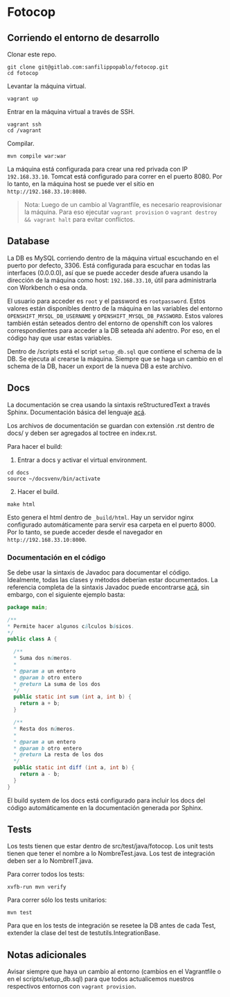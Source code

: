 Fotocop
=======

## Corriendo el entorno de desarrollo

Clonar este repo.

````
git clone git@gitlab.com:sanfilippopablo/fotocop.git
cd fotocop
````

Levantar la máquina virtual.

````
vagrant up
````

Entrar en la máquina virtual a través de SSH.

````
vagrant ssh
cd /vagrant
````

Compilar.

````
mvn compile war:war
````

La máquina está configurada para crear una red privada con IP `192.168.33.10`. Tomcat está configurado para correr en el puerto 8080. Por lo tanto, en la máquina host se puede ver el sitio en `http://192.168.33.10:8080`.

> Nota: Luego de un cambio al Vagrantfile, es necesario reaprovisionar la máquina. Para eso ejecutar `vagrant provision` o `vagrant destroy && vagrant halt` para evitar conflictos.

## Database

La DB es MySQL corriendo dentro de la máquina virtual escuchando en el puerto por defecto, 3306. Está configurada para escuchar en todas las interfaces (0.0.0.0), así que se puede acceder desde afuera usando la dirección de la máquina como host: `192.168.33.10`, útil para administrarla con Workbench o esa onda.

El usuario para acceder es `root` y el password es `rootpassword`. Estos valores están disponibles dentro de la máquina en las variables del entorno `OPENSHIFT_MYSQL_DB_USERNAME` y `OPENSHIFT_MYSQL_DB_PASSWORD`. Estos valores también están seteados dentro del entorno de openshift con los valores correspondientes para acceder a la DB seteada ahí adentro. Por eso, en el código hay que usar estas variables.

Dentro de /scripts está el script `setup_db.sql` que contiene el schema de la DB. Se ejecuta al crearse la máquina. Siempre que se haga un cambio en el schema de la DB, hacer un export de la nueva DB a este archivo.

## Docs

La documentación se crea usando la sintaxis reStructuredText a través Sphinx. Documentación básica del lenguaje [acá](http://sphinx-doc.org/rest.html).

Los archivos de documentación se guardan con extensión .rst dentro de docs/ y deben ser agregados al toctree en index.rst.

Para hacer el build:

1. Entrar a docs y activar el virtual environment.

````
cd docs
source ~/docsvenv/bin/activate
````

2. Hacer el build.

````
make html
````

Esto genera el html dentro de `_build/html`. Hay un servidor nginx configurado automáticamente para servir esa carpeta en el puerto 8000. Por lo tanto, se puede acceder desde el navegador en `http://192.168.33.10:8000`.

### Documentación en el código

Se debe usar la sintaxis de Javadoc para documentar el código. Idealmente, todas las clases y métodos deberían estar documentados.
La referencia completa de la sintaxis Javadoc puede encontrarse [acá](http://www.oracle.com/technetwork/articles/java/index-137868.html), sin embargo, con el siguiente ejemplo basta:

````java
package main;

/**
* Permite hacer algunos cálculos básicos.
*/
public class A {

  /**
  * Suma dos números.
  *
  * @param a un entero
  * @param b otro entero
  * @return La suma de los dos
  */
  public static int sum (int a, int b) {
    return a + b;
  }

  /**
  * Resta dos números.
  *
  * @param a un entero
  * @param b otro entero
  * @return La resta de los dos
  */
  public static int diff (int a, int b) {
    return a - b;
  }
}
````

El build system de los docs está configurado para incluir los docs del código automáticamente en la documentación generada por Sphinx.

## Tests

Los tests tienen que estar dentro de src/test/java/fotocop. Los unit tests tienen que tener el nombre a lo NombreTest.java. Los test de integración deben ser a lo NombreIT.java.

Para correr todos los tests:
````
xvfb-run mvn verify
````

Para correr sólo los tests unitarios:
````
mvn test
````

Para que en los tests de integración se resetee la DB antes de cada Test, extender la clase del test de testutils.IntegrationBase.

## Notas adicionales

Avisar siempre que haya un cambio al entorno (cambios en el Vagrantfile o en el scripts/setup_db.sql) para que todos actualicemos nuestros respectivos entornos con `vagrant provision`.
